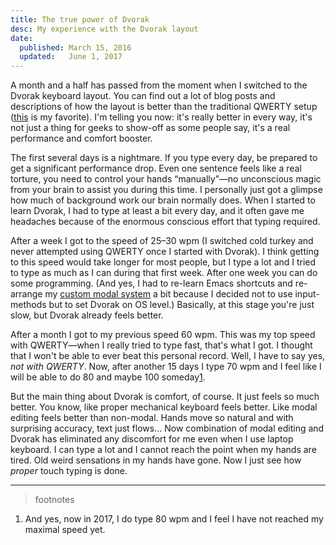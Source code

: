 ```yaml
---
title: The true power of Dvorak
desc: My experience with the Dvorak layout
date:
  published: March 15, 2016
  updated:   June 1, 2017
---
```


A month and a half has passed from the moment when I switched to the Dvorak
keyboard layout. You can find out a lot of blog posts and descriptions of
how the layout is better than the traditional QWERTY setup
([this](http://infohost.nmt.edu/~shipman/ergo/parkinson.html) is my
favorite). I'm telling you now: it's really better in every way, it's not
just a thing for geeks to show-off as some people say, it's a real
performance and comfort booster.

The first several days is a nightmare. If you type every day, be prepared to
get a significant performance drop. Even one sentence feels like a real
torture, you need to control your hands “manually”—no unconscious magic from
your brain to assist you during this time. I personally just got a glimpse
how much of background work our brain normally does. When I started to learn
Dvorak, I had to type at least a bit every day, and it often gave me
headaches because of the enormous conscious effort that typing required.

After a week I got to the speed of 25–30 wpm (I switched cold turkey and
never attempted using QWERTY once I started with Dvorak). I think getting to
this speed would take longer for most people, but I type a lot and I tried
to type as much as I can during that first week. After one week you can do
some programming. (And yes, I had to re-learn Emacs shortcuts and re-arrange
my [custom modal system](https://github.com/mrkkrp/modalka) a bit because I
decided not to use input-methods but to set Dvorak on OS level.) Basically,
at this stage you're just slow, but Dvorak already feels better.

After a month I got to my previous speed 60 wpm. This was my top speed with
QWERTY—when I really tried to type fast, that's what I got. I thought that I
won't be able to ever beat this personal record. Well, I have to say yes,
*not with QWERTY*. Now, after another 15 days I type 70 wpm and I feel like
I will be able to do 80 and maybe 100 someday[1](footnote:1).

But the main thing about Dvorak is comfort, of course. It just feels so much
better. You know, like proper mechanical keyboard feels better. Like modal
editing feels better than non-modal. Hands move so natural and with
surprising accuracy, text just flows… Now combination of modal editing and
Dvorak has eliminated any discomfort for me even when I use laptop keyboard.
I can type a lot and I cannot reach the point when my hands are tired. Old
weird sensations in my hands have gone. Now I just see how *proper* touch
typing is done.

***

> footnotes

  1. And yes, now in 2017, I do type 80 wpm and I feel I have not reached my
     maximal speed yet.
